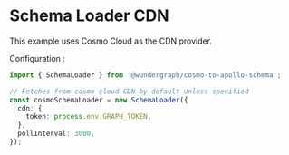 # Schema Loader CDN

This example uses Cosmo Cloud as the CDN provider.

Configuration :

```ts
import { SchemaLoader } from '@wundergraph/cosmo-to-apollo-schema';

// Fetches from cosmo cloud CDN by default unless specified
const cosmoSchemaLoader = new SchemaLoader({
  cdn: {
    token: process.env.GRAPH_TOKEN,
  },
  pollInterval: 3000,
});
```
